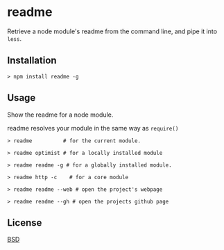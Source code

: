 # readme

Retrieve a node module's readme from the command line, and pipe it into `less`.

## Installation

```
> npm install readme -g
```

## Usage

Show the readme for a node module.

readme resolves your module in the same way as `require()`

```
> readme          # for the current module.

> readme optimist # for a locally installed module

> readme readme -g # for a globally installed module.

> readme http -c    # for a core module

> readme readme --web # open the project's webpage

> readme readme --gh # open the projects github page
```

## License

[BSD](http://opensource.org/licenses/BSD-2-Clause)
